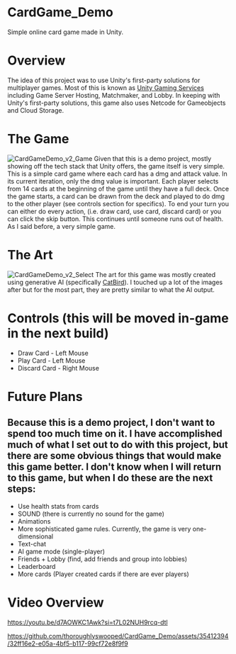 # CardGame_Demo
 Simple online card game made in Unity. 

# Overview
The idea of this project was to use Unity's first-party solutions for multiplayer games. Most of this is known as [Unity Gaming Services](https://create.unity.com/accelerate-multiplayer?utm_source=google&utm_medium=cpc&utm_campaign=gcp_gcp_x_amer_us_en_co_sem-gg_acq_br-pr_2023-04_gcp-ga_cc3022_ev-br_id:71700000110916802&utm_content=gcp_gcp_x_amer_co_sem-gg_ev-br_pros_x_npd_cpc_kw_sd_all_x_x_opr-gcp-core_id:58700008417775585&utm_term=unity%20gaming%20services&&&&&gad=1&gclid=Cj0KCQjw7uSkBhDGARIsAMCZNJt3VYbGPE7ZZcexjlH6dF5AGZLy15PX90mTVqFgLPKB31GKiCtvwy4aAitCEALw_wcB&gclsrc=aw.ds) including Game Server Hosting, Matchmaker, and Lobby. In keeping with Unity's first-party solutions, this game also uses Netcode for Gameobjects and Cloud Storage.

# The Game
![CardGameDemo_v2_Game](https://github.com/thoroughlyswooped/CardGame_Demo/assets/35412394/2e877042-39f5-4685-afcc-8ba26d9c2b06)
Given that this is a demo project, mostly showing off the tech stack that Unity offers, the game itself is very simple. This is a simple card game where each card has a dmg and attack value. In its current iteration, only the dmg value is important. Each player selects from 14 cards at the beginning of the game until they have a full deck. Once the game starts, a card can be drawn from the deck and played to do dmg to the other player (see controls section for specifics). To end your turn you can either do every action, (i.e. draw card, use card, discard card) or you can click the skip button. This continues until someone runs out of health. As I said before, a very simple game.

# The Art
![CardGameDemo_v2_Select](https://github.com/thoroughlyswooped/CardGame_Demo/assets/35412394/aaf467c1-8e2c-4483-b5d2-8d54e310dd1b)
The art for this game was mostly created using generative AI (specifically [CatBird](https://www.catbird.ai/)). I touched up a lot of the images after but for the most part, they are pretty similar to what the AI output.

# Controls (this will be moved in-game in the next build)
* Draw Card - Left Mouse
* Play Card - Left Mouse
* Discard Card - Right Mouse

# Future Plans  
## Because this is a demo project, I don't want to spend too much time on it. I have accomplished much of what I set out to do with this project, but there are some obvious things that would make this game better. I don't know when I will return to this game, but when I do these are the next steps:
* Use health stats from cards
* SOUND (there is currently no sound for the game)
* Animations
* More sophisticated game rules. Currently, the game is very one-dimensional
* Text-chat
* AI game mode (single-player)
* Friends + Lobby (find, add friends and group into lobbies)
* Leaderboard
* More cards (Player created cards if there are ever players)

# Video Overview
https://youtu.be/d7AOWKC1Awk?si=t7L02NUH9rcq-dtl

https://github.com/thoroughlyswooped/CardGame_Demo/assets/35412394/32ff16e2-e05a-4bf5-b117-99cf72e8f9f9

